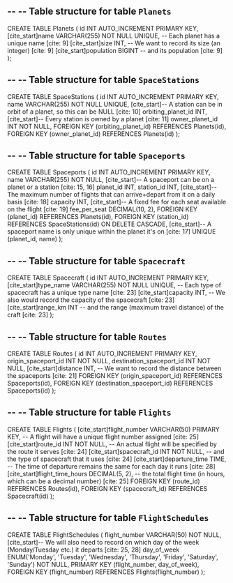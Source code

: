 --
-- Table structure for table `Planets`
--
CREATE TABLE Planets (
    id INT AUTO_INCREMENT PRIMARY KEY,
    [cite_start]name VARCHAR(255) NOT NULL UNIQUE, -- Each planet has a unique name [cite: 9]
    [cite_start]size INT, -- We want to record its size (an integer) [cite: 9]
    [cite_start]population BIGINT -- and its population [cite: 9]
);

--
-- Table structure for table `SpaceStations`
--
CREATE TABLE SpaceStations (
    id INT AUTO_INCREMENT PRIMARY KEY,
    name VARCHAR(255) NOT NULL UNIQUE,
    [cite_start]-- A station can be in orbit of a planet, so this can be NULL [cite: 10]
    orbiting_planet_id INT,
    [cite_start]-- Every station is owned by a planet [cite: 11]
    owner_planet_id INT NOT NULL,
    FOREIGN KEY (orbiting_planet_id) REFERENCES Planets(id),
    FOREIGN KEY (owner_planet_id) REFERENCES Planets(id)
);

--
-- Table structure for table `Spaceports`
--
CREATE TABLE Spaceports (
    id INT AUTO_INCREMENT PRIMARY KEY,
    name VARCHAR(255) NOT NULL,
    [cite_start]-- A spaceport can be on a planet or a station [cite: 15, 16]
    planet_id INT,
    station_id INT,
    [cite_start]-- The maximum number of flights that can arrive+depart from it on a daily basis [cite: 18]
    capacity INT,
    [cite_start]-- A fixed fee for each seat available on the flight [cite: 19]
    fee_per_seat DECIMAL(10, 2),
    FOREIGN KEY (planet_id) REFERENCES Planets(id),
    FOREIGN KEY (station_id) REFERENCES SpaceStations(id) ON DELETE CASCADE,
    [cite_start]-- A spaceport name is only unique within the planet it's on [cite: 17]
    UNIQUE (planet_id, name)
);

--
-- Table structure for table `Spacecraft`
--
CREATE TABLE Spacecraft (
    id INT AUTO_INCREMENT PRIMARY KEY,
    [cite_start]type_name VARCHAR(255) NOT NULL UNIQUE, -- Each type of spacecraft has a unique type name [cite: 23]
    [cite_start]capacity INT, -- We also would record the capacity of the spacecraft [cite: 23]
    [cite_start]range_km INT -- and the range (maximum travel distance) of the craft [cite: 23]
);

--
-- Table structure for table `Routes`
--
CREATE TABLE Routes (
    id INT AUTO_INCREMENT PRIMARY KEY,
    origin_spaceport_id INT NOT NULL,
    destination_spaceport_id INT NOT NULL,
    [cite_start]distance INT, -- We want to record the distance between the spaceports [cite: 21]
    FOREIGN KEY (origin_spaceport_id) REFERENCES Spaceports(id),
    FOREIGN KEY (destination_spaceport_id) REFERENCES Spaceports(id)
);

--
-- Table structure for table `Flights`
--
CREATE TABLE Flights (
    [cite_start]flight_number VARCHAR(50) PRIMARY KEY, -- A flight will have a unique flight number assigned [cite: 25]
    [cite_start]route_id INT NOT NULL, -- An actual flight will be specified by the route it serves [cite: 24]
    [cite_start]spacecraft_id INT NOT NULL, -- and the type of spacecraft that it uses [cite: 24]
    [cite_start]departure_time TIME, -- The time of departure remains the same for each day it runs [cite: 28]
    [cite_start]flight_time_hours DECIMAL(5, 2), -- the total flight time (in hours, which can be a decimal number) [cite: 25]
    FOREIGN KEY (route_id) REFERENCES Routes(id),
    FOREIGN KEY (spacecraft_id) REFERENCES Spacecraft(id)
);

--
-- Table structure for table `FlightSchedules`
--
CREATE TABLE FlightSchedules (
    flight_number VARCHAR(50) NOT NULL,
    [cite_start]-- We will also need to record on which day of the week (Monday/Tuesday etc.) it departs [cite: 25, 28]
    day_of_week ENUM('Monday', 'Tuesday', 'Wednesday', 'Thursday', 'Friday', 'Saturday', 'Sunday') NOT NULL,
    PRIMARY KEY (flight_number, day_of_week),
    FOREIGN KEY (flight_number) REFERENCES Flights(flight_number)
);